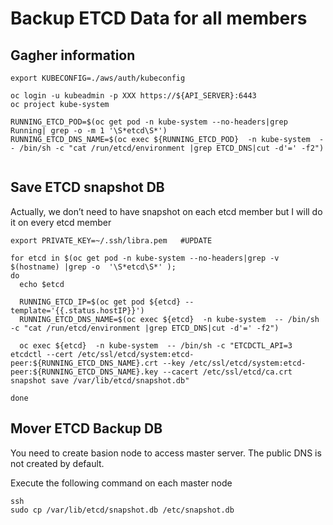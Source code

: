 # Backup ETCD Data for all members

## Gagher information
```
export KUBECONFIG=./aws/auth/kubeconfig

oc login -u kubeadmin -p XXX https://${API_SERVER}:6443
oc project kube-system

RUNNING_ETCD_POD=$(oc get pod -n kube-system --no-headers|grep Running| grep -o -m 1 '\S*etcd\S*')
RUNNING_ETCD_DNS_NAME=$(oc exec ${RUNNING_ETCD_POD}  -n kube-system  -- /bin/sh -c "cat /run/etcd/environment |grep ETCD_DNS|cut -d'=' -f2")


```

## Save ETCD snapshot DB
Actually, we don’t need to have snapshot on each etcd member but I will do it on every etcd member


```
export PRIVATE_KEY=~/.ssh/libra.pem   #UPDATE

for etcd in $(oc get pod -n kube-system --no-headers|grep -v $(hostname) |grep -o  '\S*etcd\S*' );
do
  echo $etcd

  RUNNING_ETCD_IP=$(oc get pod ${etcd} --template='{{.status.hostIP}}')
  RUNNING_ETCD_DNS_NAME=$(oc exec ${etcd}  -n kube-system  -- /bin/sh -c "cat /run/etcd/environment |grep ETCD_DNS|cut -d'=' -f2")

  oc exec ${etcd}  -n kube-system  -- /bin/sh -c "ETCDCTL_API=3 etcdctl --cert /etc/ssl/etcd/system:etcd-peer:${RUNNING_ETCD_DNS_NAME}.crt --key /etc/ssl/etcd/system:etcd-peer:${RUNNING_ETCD_DNS_NAME}.key --cacert /etc/ssl/etcd/ca.crt  snapshot save /var/lib/etcd/snapshot.db"
  
done
```


## Mover ETCD Backup DB

You need to create basion node to access master server. The public DNS is not created by default.

Execute the following command on each master node

```
ssh 
sudo cp /var/lib/etcd/snapshot.db /etc/snapshot.db

```